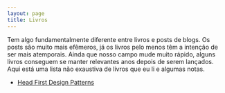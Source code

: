 ```yaml
---
layout: page
title: Livros
---
```


Tem algo fundamentalmente diferente entre livros e posts de blogs. Os posts são muito mais efêmeros, já os livros pelo menos têm a intenção de ser mais atemporais. Ainda que nosso campo mude muito rápido, alguns livros conseguem se manter relevantes anos depois de serem lançados. Aqui está uma lista não exaustiva de livros que eu li e algumas notas.

* [Head First Design Patterns](/livros/head-first-design-patterns.html)

